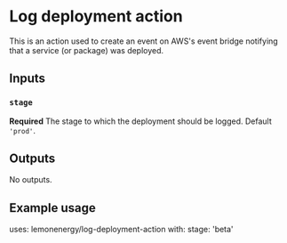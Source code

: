 # Log deployment action

This is an action used to create an event on AWS's event bridge notifying that a service (or package) was deployed.

## Inputs

### `stage`

**Required** The stage to which the deployment should be logged. Default `'prod'`.

## Outputs

No outputs.

## Example usage

uses: lemonenergy/log-deployment-action
with:
  stage: 'beta'
